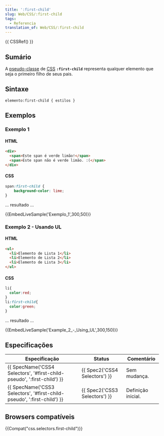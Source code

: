 ```yaml
---
title: ':first-child'
slug: Web/CSS/:first-child
tags:
  - Referencia
translation_of: Web/CSS/:first-child
---
```

{{ CSSRef() }}

## Sumário

A [pseudo-classe](/en/CSS/Pseudo-classes) de [CSS](/en/CSS) **`:first-child`** representa qualquer elemento que seja o primeiro filho de seus pais.

## Sintaxe

```
elemento:first-child { estilos }
```

## Exemplos

### Exemplo 1

#### HTML

```html
<div>
  <span>Este span é verde limão!</span>
  <span>Este span não é verde limão. :(</span>
</div>
```

#### CSS

```css
span:first-child {
    background-color: lime;
}
```

... resultado ...

{{EmbedLiveSample('Exemplo_1',300,50)}}

### Exemplo 2 - Usando UL

#### HTML

```html
<ul>
  <li>Elemento de Lista 1</li>
  <li>Elemento de Lista 2</li>
  <li>Elemento de Lista 3</li>
</ul>
```

#### CSS

```css
li{
  color:red;
}
li:first-child{
  color:green;
}
```

... resultado ...

{{EmbedLiveSample('Example_2_-_Using_UL',300,150)}}

## Especificações

| Especificação                                                                                    | Status                                   | Comentário         |
| ------------------------------------------------------------------------------------------------ | ---------------------------------------- | ------------------ |
| {{ SpecName('CSS4 Selectors', '#first-child-pseudo', ':first-child') }} | {{ Spec2('CSS4 Selectors') }} | Sem mudança.       |
| {{ SpecName('CSS3 Selectors', '#first-child-pseudo', ':first-child') }} | {{ Spec2('CSS3 Selectors') }} | Definição inicial. |

## Browsers compatíveis

{{Compat("css.selectors.first-child")}}
